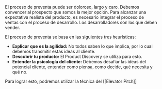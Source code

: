 El proceso de preventa puede ser doloroso, largo y caro. Debemos convencer al prospecto que somos la mejor opción. Para alcanzar una expectativa realista del producto, es necesario integrar el proceso de ventas con el proceso de desarrollo. Los desarrolladores son los que deben vender.

El proceso de preventa se basa en las siguientes tres heurísticas:

- **Explicar que es la agilidad:** No todos saben lo que implica, por lo cual debemos transmitir estas ideas al cliente.
- **Descubrir tu producto:** El Product Discovery se utiliza para esto.
- **Entender la psicología del cliente:** Debemos desafiar las ideas del potencial cliente, entender como piensa, como decide, qué necesita y qué no.

Para lograr esto, podremos utilizar la técnica del [[Elevator Pitch]]
